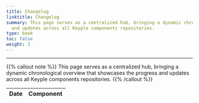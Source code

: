 ```yaml
---
title: Changelog
linktitle: Changelog
summary: This page serves as a centralized hub, bringing a dynamic chronological overview that showcases the progress 
  and updates across all Keyple components repositories.
type: book
toc: false
weight: 3
---
```


---

{{% callout note %}}
This page serves as a centralized hub, bringing a dynamic chronological overview that showcases the progress and updates
across all Keyple components repositories.
{{% /callout %}}

<table id="changelog-table" class="table table-striped">
   <thead>
      <tr>
         <th>Date</th>
         <th>Component</th>
      </tr>
   </thead>
   <tbody>
<!-- CHANGELOG_CONTENT -->
   </tbody>
</table>